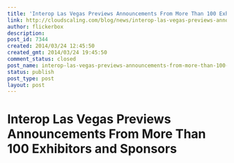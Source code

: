 ```yaml
---
title: 'Interop Las Vegas Previews Announcements From More Than 100 Exhibitors and Sponsors'
link: http://cloudscaling.com/blog/news/interop-las-vegas-previews-announcements-from-more-than-100-exhibitors-and-sponsors/
author: flickerbox
description: 
post_id: 7344
created: 2014/03/24 12:45:50
created_gmt: 2014/03/24 19:45:50
comment_status: closed
post_name: interop-las-vegas-previews-announcements-from-more-than-100-exhibitors-and-sponsors
status: publish
post_type: post
layout: post
---
```


# Interop Las Vegas Previews Announcements From More Than 100 Exhibitors and Sponsors

